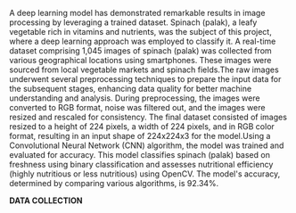 A deep learning model has demonstrated remarkable results in image processing by leveraging a trained dataset. Spinach (palak), a leafy vegetable rich in vitamins and nutrients, was the subject of this project, where a deep learning approach was employed to classify it. A real-time dataset comprising 1,045 images of spinach (palak) was collected from various geographical locations using smartphones. These images were sourced from local vegetable markets and spinach fields.The raw images underwent several preprocessing techniques to prepare the input data for the subsequent stages, enhancing data quality for better machine understanding and analysis. During preprocessing, the images were converted to RGB format, noise was filtered out, and the images were resized and rescaled for consistency. The final dataset consisted of images resized to a height of 224 pixels, a width of 224 pixels, and in RGB color format, resulting in an input shape of 224x224x3 for the model.Using a Convolutional Neural Network (CNN) algorithm, the model was trained and evaluated for accuracy. This model classifies spinach (palak) based on freshness using binary classification and assesses nutritional efficiency (highly nutritious or less nutritious) using OpenCV. The model's accuracy, determined by comparing various algorithms, is 92.34%.


**DATA COLLECTION**





